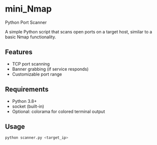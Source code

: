 # mini_Nmap
 Python Port Scanner

A simple Python script that scans open ports on a target host, similar to a basic Nmap functionality.

## Features
- TCP port scanning
- Banner grabbing (if service responds)
- Customizable port range

## Requirements
- Python 3.8+
- socket (built-in)
- Optional: colorama for colored terminal output

## Usage
```bash
python scanner.py <target_ip>
